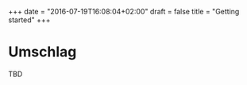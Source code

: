 +++
date = "2016-07-19T16:08:04+02:00"
draft = false
title = "Getting started"
+++

# Umschlag

TBD
